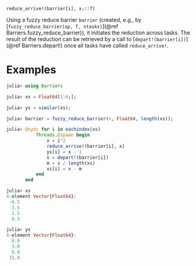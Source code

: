     reduce_arrive!(barrier[i], xᵢ::T)

Using a fuzzy reduce barrier `barrier` (created, e.g., by
[`fuzzy_reduce_barrier(op, T, ntasks)`](@ref Barriers.fuzzy_reduce_barrier)), it
initiates the reduction across tasks. The result of the reduction can be
retrieved by a call to [`depart!(barrier[i])`](@ref Barriers.depart!) once all
tasks have called `reduce_arrive!`.

# Examples

```julia
julia> using Barriers

julia> xs = Float64[1:4;];

julia> ys = similar(xs);

julia> barrier = fuzzy_reduce_barrier(+, Float64, length(xs));

julia> @sync for i in eachindex(xs)
           Threads.@spawn begin
               x = i^2
               reduce_arrive!(barrier[i], x)
               ys[i] = x - 1
               s = depart!(barrier[i])
               m = s / length(xs)
               xs[i] = x - m
           end
       end

julia> xs
4-element Vector{Float64}:
 -6.5
 -3.5
  1.5
  8.5

julia> ys
4-element Vector{Float64}:
  0.0
  3.0
  8.0
 15.0
```
